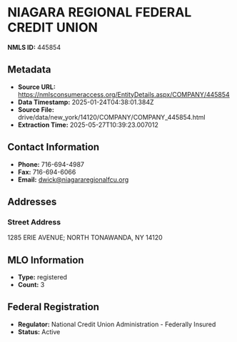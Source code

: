 # NIAGARA REGIONAL FEDERAL CREDIT UNION

**NMLS ID:** 445854

## Metadata
- **Source URL:** https://nmlsconsumeraccess.org/EntityDetails.aspx/COMPANY/445854
- **Data Timestamp:** 2025-01-24T04:38:01.384Z
- **Source File:** drive/data/new_york/14120/COMPANY/COMPANY_445854.html
- **Extraction Time:** 2025-05-27T10:39:23.007012

## Contact Information
- **Phone:** 716-694-4987
- **Fax:** 716-694-6066
- **Email:** dwick@niagararegionalfcu.org

## Addresses
### Street Address
1285 ERIE AVENUE; NORTH TONAWANDA, NY 14120

## MLO Information
- **Type:** registered
- **Count:** 3

## Federal Registration
- **Regulator:** National Credit Union Administration - Federally Insured
- **Status:** Active
